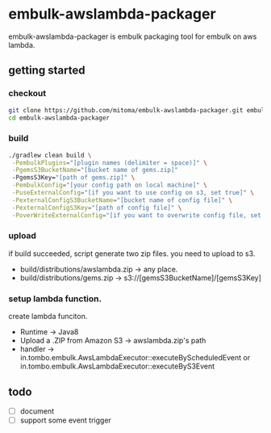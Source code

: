 # embulk-awslambda-packager

embulk-awslambda-packager is embulk packaging tool for embulk on aws lambda.

## getting started

### checkout
```bash
git clone https://github.com/mitoma/embulk-awslambda-packager.git embulk-awslambda-packager
cd embulk-awslambda-packager
```
### build

```bash
./gradlew clean build \
 -PembulkPlugins="[plugin names (delimiter = space)]" \
 -PgemsS3BucketName="[bucket name of gems.zip]"
 -PgemsS3Key="[path of gems.zip]" \
 -PembulkConfig="[your config path on local machine]" \
 -PuseExternalConfig="[if you want to use config on s3, set true]" \
 -PexternalConfigS3BucketName="[bucket name of config file]" \
 -PexternalConfigS3Key="[path of config file]" \
 -PoverWriteExternalConfig="[if you want to overwrite config file, set true. (like -o option)]"
```
 
### upload

if build succeeded, script generate two zip files.
you need to upload to s3.

- build/distributions/awslambda.zip -> any place.
- build/distributions/gems.zip -> s3://[gemsS3BucketName]/[gemsS3Key]

### setup lambda function.

create lambda funciton.

- Runtime -> Java8
- Upload a .ZIP from Amazon S3 -> awslambda.zip's path
- handler -> in.tombo.embulk.AwsLambdaExecutor::executeByScheduledEvent or in.tombo.embulk.AwsLambdaExecutor::executeByS3Event

## todo

- [ ] document
- [ ] support some event trigger
